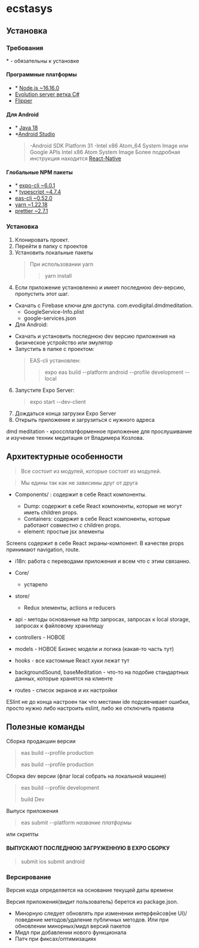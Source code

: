 # ecstasys

## Установка

### Требования

\* - обязательны к установке

#### Программные платформы

- \* [Node.js ~16.16.0](https://nodejs.org/en/)
- [Evolution server ветка C#](https://github.com/evolution-corporation/EvolutionServer "Необходимо изменить в /src/api/config.ts адрес на внутренний IP адрес машины и порт указаный, который прослушивает Evolution server")
- [Flipper](https://fbflipper.com/docs/getting-started/ "Возможно придется скачивать через VPN")

#### Для Android

- \* [Java 18](https://www.oracle.com/java/technologies/javase/jdk18-archive-downloads.html)
- \*[Android Studio](https://developer.android.com/studio/)
  > -Android SDK Platform 31
  > -Intel x86 Atom_64 System Image или Google APIs Intel x86 Atom System Image
  > Более подробная инструкция находится [React-Native](https://reactnative.dev/docs/environment-setup)

#### Глобальные NPM пакеты

- \* [expo-cli ~6.0.1](https://docs.expo.dev/workflow/expo-cli/)
- \* [typescript ~4.7.4](https://www.typescriptlang.org/docs/)
- [eas-cli ~0.52.0](https://docs.expo.dev/build/setup/)
- [yarn ~1.22.18](https://yarnpkg.com/getting-started/install)
- [prettier ~2.7.1](https://prettier.io/)

### Установка

1. Клонировать проект.
2. Перейти в папку с проектов
3. Установить локальные пакеты
   > При использовании yarn
   >
   > > yarn install
4. Если приложение установленно и имеет последнюю dev-версию, пропустить этот шаг.
- Скачать с Firebase ключи для доступа. com.evodigital.dmdmeditation. 
    - GoogleService-Info.plist
    - google-services.json
- Для Android:

* Скачать и установить последнюю dev версию приложения на физическое устройство или эмулятор
* Запустить в папке с проектом:
  > EAS-cli установлен:
  >
  > > expo eas build --platform android --profile development --local

6. Запустите Expo Server:
   > expo start --dev-client
7. Дождаться конца загрузки Expo Server
8. Открыть приложение и загрузиться с нужного адреса

dmd meditation - кроссплатформенное приложение для прослушивание и изучение техник медитация от Владимера Козлова.

## Архитектурные особенности

> Все состоит из модулей, которые состоят из модулей.

> Мы едины так как не зависимы друг от друга

- Components/ : содержит в себе React компоненты.

  - Dump: содержит в себе React компоненты, которые не могут иметь children props.
  - Containers: содержит в себе React компоненты, которые работают совместно с children props.
  - element: простые jsx элементы

Screens содержит в себе React экраны-компонент. В качестве props принимают navigation, route.
- i18n: работа с переводами приложения и всем что с этим связанно.

- Core/
  - устарело

- store/
  - Redux элементы, actions и reducers

- api - методы основанные на http запросах, запросах к local storage, запросах к файловому хранилищу

- controllers - НОВОЕ

- models - НОВОЕ Бизнес модели и логика (какая-то часть тут)

- hooks - все кастомные React хуки лежат тут

- backgroundSound, baseMeditation - что-то на подобие стандартных данных, которые хранятся на клиенте 

- routes - список экранов и их настройки


ESlint не до конца настроен так что местами ide подсвечивает ошибки, просто нужно либо настроить eslint, либо же отключить правила

## Полезные команды
Сборка продакшин версии
> eas build --profile production
>
> eas build --profile production

Сборка dev версии (флаг local собрать на локальной машине)
> eas build --profile development
>
> build Dev

Выпуск приложения
> eas submit --platform *название платформы*

или скрипты
#### ВЫПУСКАЮТ ПОСЛЕДНЮЮ ЗАГРУЖЕННУЮ В EXPO СБОРКУ
> submit ios
> submit android


### Версирование 
Версия кода определяется на основание текущей даты времени

Версия приложения(видит пользователь) берется из package.json. 
- Минорную следует обновлять при изменении интерфейсов(не UI)/поведение методов/удаление публичных методов. Или при обновлении минорных/мидл версий пакетов
- Мидл при добавлении нового функционала
- Патч при фиксах/оптимизациях
